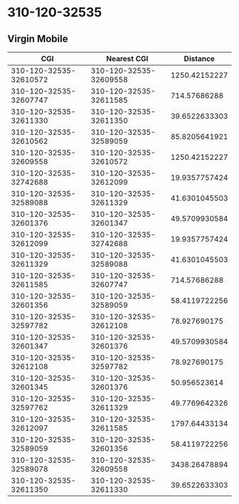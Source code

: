 # 310-120-32535
## Virgin Mobile


| CGI | Nearest CGI | Distance |
|-----|-------------|----------|
| 310-120-32535-32610572 | 310-120-32535-32609558 | 1250.42152227 |
| 310-120-32535-32607747 | 310-120-32535-32611585 | 714.57686288 |
| 310-120-32535-32611330 | 310-120-32535-32611350 | 39.6522633303 |
| 310-120-32535-32610562 | 310-120-32535-32589059 | 85.8205641921 |
| 310-120-32535-32609558 | 310-120-32535-32610572 | 1250.42152227 |
| 310-120-32535-32742688 | 310-120-32535-32612099 | 19.9357757424 |
| 310-120-32535-32589088 | 310-120-32535-32611329 | 41.6301045503 |
| 310-120-32535-32601376 | 310-120-32535-32601347 | 49.5709930584 |
| 310-120-32535-32612099 | 310-120-32535-32742688 | 19.9357757424 |
| 310-120-32535-32611329 | 310-120-32535-32589088 | 41.6301045503 |
| 310-120-32535-32611585 | 310-120-32535-32607747 | 714.57686288 |
| 310-120-32535-32601356 | 310-120-32535-32589059 | 58.4119722256 |
| 310-120-32535-32597782 | 310-120-32535-32612108 | 78.927690175 |
| 310-120-32535-32601347 | 310-120-32535-32601376 | 49.5709930584 |
| 310-120-32535-32612108 | 310-120-32535-32597782 | 78.927690175 |
| 310-120-32535-32601345 | 310-120-32535-32601376 | 50.956523614 |
| 310-120-32535-32597762 | 310-120-32535-32611329 | 49.7769642326 |
| 310-120-32535-32612097 | 310-120-32535-32611585 | 1797.64433134 |
| 310-120-32535-32589059 | 310-120-32535-32601356 | 58.4119722256 |
| 310-120-32535-32589078 | 310-120-32535-32609558 | 3438.26478894 |
| 310-120-32535-32611350 | 310-120-32535-32611330 | 39.6522633303 |
